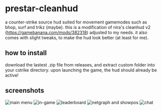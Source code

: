 # prestar-cleanhud
a counter-strike source hud suited for movement gamemodes such as bhop, surf and trikz (maybe).
this is a modification of nira's cleanhud v2 (https://gamebanana.com/mods/382318) adjusted to my needs. it also comes with slight tweaks, to make the hud look better (at least for me).
## how to install
download the lastest .zip file from releases, and extract custom folder into your cstrike directory. upon launching the game, the hud should already be active!
## screenshots
![main menu](https://imgur.com/LSgWG5X.jpeg)
![in-game](https://imgur.com/bqRlGHg.jpeg)
![leaderboard](https://imgur.com/Z16eFjk.jpeg)
![netgraph and showpos](https://imgur.com/sO9rKZd.jpeg)
![chat](https://imgur.com/Y83jMje.jpeg)
